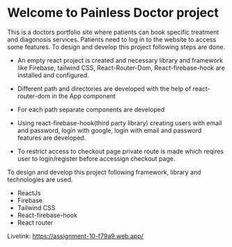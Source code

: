 # Welcome to Painless Doctor project

This is a doctors portfolio site where patients can book specific treatment and diagonosis services. Patients need to log in to the website to access some features. To design and develop this project following steps are done.

-   An empty react project is created and necessary library and framework like Firebase, tailwind CSS, React-Router-Dom, React-firebase-hook are installed and configured.

-   Different path and directories are developed with the help of react-router-dom in the App component

-   For each path separate components are developed

-   Using react-firebase-hook(third party library) creating users with email and password, login with google, login with email and password features are developed.

-   To restrict access to checkout page private route is made which reqires user to login/register before accessign checkout page.

To design and develop this project following framework, library and technologies are used.

-   ReactJs
-   Firebase
-   Tailwind CSS
-   React-firebase-hook
-   React router

Livelink:
https://assignment-10-f79a9.web.app/
